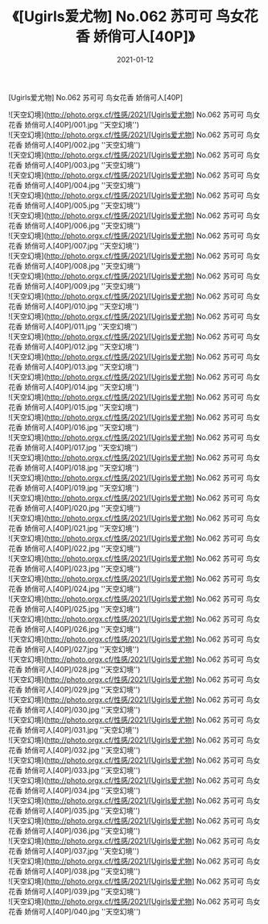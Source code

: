 ﻿---
layout: post
title:  《[Ugirls爱尤物] No.062 苏可可 鸟女花香 娇俏可人[40P]》
date:   2021-01-12
img: http://photo.orgx.cf/性感/2021/[Ugirls爱尤物] No.062 苏可可 鸟女花香 娇俏可人[40P]/000.jpg
tags: [美女, 性感, 泳衣]
---

[Ugirls爱尤物] No.062 苏可可 鸟女花香 娇俏可人[40P]



![天空幻境](http://photo.orgx.cf/性感/2021/[Ugirls爱尤物] No.062 苏可可 鸟女花香 娇俏可人[40P]/001.jpg ''天空幻境'') <br>
![天空幻境](http://photo.orgx.cf/性感/2021/[Ugirls爱尤物] No.062 苏可可 鸟女花香 娇俏可人[40P]/002.jpg ''天空幻境'') <br>
![天空幻境](http://photo.orgx.cf/性感/2021/[Ugirls爱尤物] No.062 苏可可 鸟女花香 娇俏可人[40P]/003.jpg ''天空幻境'') <br>
![天空幻境](http://photo.orgx.cf/性感/2021/[Ugirls爱尤物] No.062 苏可可 鸟女花香 娇俏可人[40P]/004.jpg ''天空幻境'') <br>
![天空幻境](http://photo.orgx.cf/性感/2021/[Ugirls爱尤物] No.062 苏可可 鸟女花香 娇俏可人[40P]/005.jpg ''天空幻境'') <br>
![天空幻境](http://photo.orgx.cf/性感/2021/[Ugirls爱尤物] No.062 苏可可 鸟女花香 娇俏可人[40P]/006.jpg ''天空幻境'') <br>
![天空幻境](http://photo.orgx.cf/性感/2021/[Ugirls爱尤物] No.062 苏可可 鸟女花香 娇俏可人[40P]/007.jpg ''天空幻境'') <br>
![天空幻境](http://photo.orgx.cf/性感/2021/[Ugirls爱尤物] No.062 苏可可 鸟女花香 娇俏可人[40P]/008.jpg ''天空幻境'') <br>
![天空幻境](http://photo.orgx.cf/性感/2021/[Ugirls爱尤物] No.062 苏可可 鸟女花香 娇俏可人[40P]/009.jpg ''天空幻境'') <br>
![天空幻境](http://photo.orgx.cf/性感/2021/[Ugirls爱尤物] No.062 苏可可 鸟女花香 娇俏可人[40P]/010.jpg ''天空幻境'') <br>
![天空幻境](http://photo.orgx.cf/性感/2021/[Ugirls爱尤物] No.062 苏可可 鸟女花香 娇俏可人[40P]/011.jpg ''天空幻境'') <br>
![天空幻境](http://photo.orgx.cf/性感/2021/[Ugirls爱尤物] No.062 苏可可 鸟女花香 娇俏可人[40P]/012.jpg ''天空幻境'') <br>
![天空幻境](http://photo.orgx.cf/性感/2021/[Ugirls爱尤物] No.062 苏可可 鸟女花香 娇俏可人[40P]/013.jpg ''天空幻境'') <br>
![天空幻境](http://photo.orgx.cf/性感/2021/[Ugirls爱尤物] No.062 苏可可 鸟女花香 娇俏可人[40P]/014.jpg ''天空幻境'') <br>
![天空幻境](http://photo.orgx.cf/性感/2021/[Ugirls爱尤物] No.062 苏可可 鸟女花香 娇俏可人[40P]/015.jpg ''天空幻境'') <br>
![天空幻境](http://photo.orgx.cf/性感/2021/[Ugirls爱尤物] No.062 苏可可 鸟女花香 娇俏可人[40P]/016.jpg ''天空幻境'') <br>
![天空幻境](http://photo.orgx.cf/性感/2021/[Ugirls爱尤物] No.062 苏可可 鸟女花香 娇俏可人[40P]/017.jpg ''天空幻境'') <br>
![天空幻境](http://photo.orgx.cf/性感/2021/[Ugirls爱尤物] No.062 苏可可 鸟女花香 娇俏可人[40P]/018.jpg ''天空幻境'') <br>
![天空幻境](http://photo.orgx.cf/性感/2021/[Ugirls爱尤物] No.062 苏可可 鸟女花香 娇俏可人[40P]/019.jpg ''天空幻境'') <br>
![天空幻境](http://photo.orgx.cf/性感/2021/[Ugirls爱尤物] No.062 苏可可 鸟女花香 娇俏可人[40P]/020.jpg ''天空幻境'') <br>
![天空幻境](http://photo.orgx.cf/性感/2021/[Ugirls爱尤物] No.062 苏可可 鸟女花香 娇俏可人[40P]/021.jpg ''天空幻境'') <br>
![天空幻境](http://photo.orgx.cf/性感/2021/[Ugirls爱尤物] No.062 苏可可 鸟女花香 娇俏可人[40P]/022.jpg ''天空幻境'') <br>
![天空幻境](http://photo.orgx.cf/性感/2021/[Ugirls爱尤物] No.062 苏可可 鸟女花香 娇俏可人[40P]/023.jpg ''天空幻境'') <br>
![天空幻境](http://photo.orgx.cf/性感/2021/[Ugirls爱尤物] No.062 苏可可 鸟女花香 娇俏可人[40P]/024.jpg ''天空幻境'') <br>
![天空幻境](http://photo.orgx.cf/性感/2021/[Ugirls爱尤物] No.062 苏可可 鸟女花香 娇俏可人[40P]/025.jpg ''天空幻境'') <br>
![天空幻境](http://photo.orgx.cf/性感/2021/[Ugirls爱尤物] No.062 苏可可 鸟女花香 娇俏可人[40P]/026.jpg ''天空幻境'') <br>
![天空幻境](http://photo.orgx.cf/性感/2021/[Ugirls爱尤物] No.062 苏可可 鸟女花香 娇俏可人[40P]/027.jpg ''天空幻境'') <br>
![天空幻境](http://photo.orgx.cf/性感/2021/[Ugirls爱尤物] No.062 苏可可 鸟女花香 娇俏可人[40P]/028.jpg ''天空幻境'') <br>
![天空幻境](http://photo.orgx.cf/性感/2021/[Ugirls爱尤物] No.062 苏可可 鸟女花香 娇俏可人[40P]/029.jpg ''天空幻境'') <br>
![天空幻境](http://photo.orgx.cf/性感/2021/[Ugirls爱尤物] No.062 苏可可 鸟女花香 娇俏可人[40P]/030.jpg ''天空幻境'') <br>
![天空幻境](http://photo.orgx.cf/性感/2021/[Ugirls爱尤物] No.062 苏可可 鸟女花香 娇俏可人[40P]/031.jpg ''天空幻境'') <br>
![天空幻境](http://photo.orgx.cf/性感/2021/[Ugirls爱尤物] No.062 苏可可 鸟女花香 娇俏可人[40P]/032.jpg ''天空幻境'') <br>
![天空幻境](http://photo.orgx.cf/性感/2021/[Ugirls爱尤物] No.062 苏可可 鸟女花香 娇俏可人[40P]/033.jpg ''天空幻境'') <br>
![天空幻境](http://photo.orgx.cf/性感/2021/[Ugirls爱尤物] No.062 苏可可 鸟女花香 娇俏可人[40P]/034.jpg ''天空幻境'') <br>
![天空幻境](http://photo.orgx.cf/性感/2021/[Ugirls爱尤物] No.062 苏可可 鸟女花香 娇俏可人[40P]/035.jpg ''天空幻境'') <br>
![天空幻境](http://photo.orgx.cf/性感/2021/[Ugirls爱尤物] No.062 苏可可 鸟女花香 娇俏可人[40P]/036.jpg ''天空幻境'') <br>
![天空幻境](http://photo.orgx.cf/性感/2021/[Ugirls爱尤物] No.062 苏可可 鸟女花香 娇俏可人[40P]/037.jpg ''天空幻境'') <br>
![天空幻境](http://photo.orgx.cf/性感/2021/[Ugirls爱尤物] No.062 苏可可 鸟女花香 娇俏可人[40P]/038.jpg ''天空幻境'') <br>
![天空幻境](http://photo.orgx.cf/性感/2021/[Ugirls爱尤物] No.062 苏可可 鸟女花香 娇俏可人[40P]/039.jpg ''天空幻境'') <br>
![天空幻境](http://photo.orgx.cf/性感/2021/[Ugirls爱尤物] No.062 苏可可 鸟女花香 娇俏可人[40P]/040.jpg ''天空幻境'') <br>